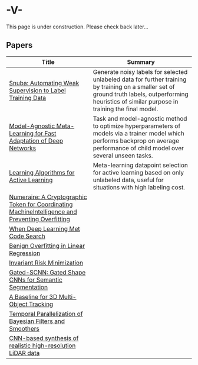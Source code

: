 # -V-

This page is under construction. Please check back later...

## Papers

Title | Summary
|-|-|
[Snuba: Automating Weak Supervision to Label Training Data](http://www.vldb.org/pvldb/vol12/p223-varma.pdf) | Generate noisy labels for selected unlabeled data for further training by training on a smaller set of ground truth labels, outperforming heuristics of similar purpose in training the final model.
[Model-Agnostic Meta-Learning for Fast Adaptation of Deep Networks](https://arxiv.org/pdf/1703.03400.pdf) | Task and model-agnostic method to optimize hyperparameters of models via a trainer model which performs backprop on average performance of child model over several unseen tasks.
[Learning Algorithms for Active Learning](https://arxiv.org/pdf/1708.00088.pdf) | Meta-learning datapoint selection for active learning based on only unlabeled data, useful for situations with high labeling cost.
[Numeraire: A Cryptographic Token for Coordinating MachineIntelligence and Preventing Overfitting](https://numer.ai/whitepaper.pdf) |
[When Deep Learning Met Code Search](https://arxiv.org/pdf/1905.03813.pdf) |
[Benign Overfitting in Linear Regression](https://arxiv.org/pdf/1906.11300v1.pdf) |
[Invariant Risk Minimization](https://arxiv.org/pdf/1907.02893.pdf) |
[Gated-SCNN: Gated Shape CNNs for Semantic Segmentation](https://arxiv.org/pdf/1907.05740.pdf) |
[A Baseline for 3D Multi-Object Tracking](https://arxiv.org/pdf/1907.03961.pdf) |
[Temporal Parallelization of Bayesian Filters and Smoothers](https://arxiv.org/pdf/1905.13002.pdf) |
[CNN-based synthesis of realistic high-resolution LiDAR data](https://arxiv.org/pdf/1907.00787.pdf) |
